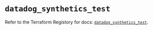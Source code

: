 # `datadog_synthetics_test`

Refer to the Terraform Registory for docs: [`datadog_synthetics_test`](https://registry.terraform.io/providers/datadog/datadog/3.29.0/docs/resources/synthetics_test).
